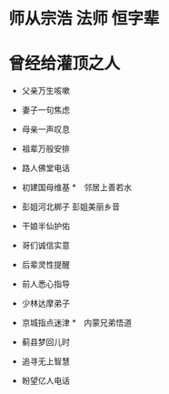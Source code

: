 
# 师从宗浩 法师 恒字辈


# 曾经给灌顶之人

 * 父亲万生咳嗽
 * 妻子一句焦虑
 * 母亲一声叹息
 * 祖辈万般安排
 
 * 路人佛堂电话
 * 初建国母维基
 *　邻居上善若水
 * 彭姐河北梆子  彭姐美丽乡音
 
 * 干娘半仙护佑
 * 哥们诚信实意
 * 后辈灵性提醒
 * 前人悉心指导
 
 * 少林达摩弟子
 * 京城指点迷津
 *　内蒙兄弟悟道
 * 蓟县梦回儿时
 
 * 追寻无上智慧
 * 盼望亿人电话
 